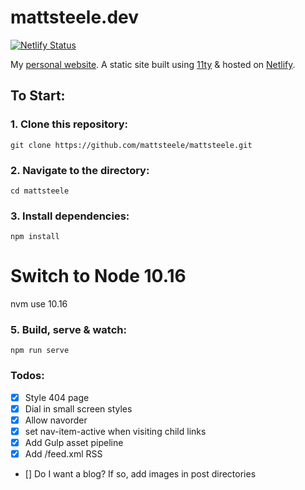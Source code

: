 # mattsteele.dev

[![Netlify Status](https://api.netlify.com/api/v1/badges/21825428-ad07-4f65-b2a0-fd72783f8747/deploy-status)](https://app.netlify.com/sites/peaceful-albattani-1d96dc/deploys)

My [personal website](https://mattsteele.dev). A static site built using [11ty](https://github.com/11ty/eleventy) &amp; hosted on [Netlify](https://netlify.com/).

## To Start:

### 1. Clone this repository:

```
git clone https://github.com/mattsteele/mattsteele.git
```

### 2. Navigate to the directory:

```
cd mattsteele
```

### 3. Install dependencies:

```
npm install
```

# Switch to Node 10.16

nvm use 10.16

### 5. Build, serve & watch:

```
npm run serve
```

### Todos:

- [x] Style 404 page
- [x] Dial in small screen styles
- [x] Allow navorder
- [x] set nav-item-active when visiting child links
- [x] Add Gulp asset pipeline
- [x] Add /feed.xml RSS
- [] Do I want a blog? If so, add images in post directories
